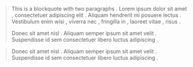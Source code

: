 > This is a blockquote with two paragraphs . Lorem ipsum dolor sit amet ,
> consectetuer adipiscing elit . Aliquam hendrerit mi posuere lectus .
> Vestibulum enim wisi , viverra nec , fringilla in , laoreet vitae , risus .
>
> Donec sit amet nisl . Aliquam semper ipsum sit amet velit . Suspendisse
> id sem consectetuer libero luctus adipiscing .

> Donec sit amet nisl . Aliquam semper ipsum sit amet velit . Suspendisse
> id sem consectetuer libero luctus adipiscing .